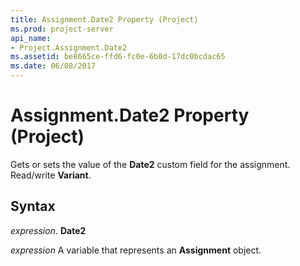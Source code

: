 ```yaml
---
title: Assignment.Date2 Property (Project)
ms.prod: project-server
api_name:
- Project.Assignment.Date2
ms.assetid: be8665ce-ffd6-fc0e-6b0d-17dc0bcdac65
ms.date: 06/08/2017
---
```



# Assignment.Date2 Property (Project)

Gets or sets the value of the  **Date2** custom field for the assignment. Read/write **Variant**.


## Syntax

 _expression_. **Date2**

 _expression_ A variable that represents an **Assignment** object.


